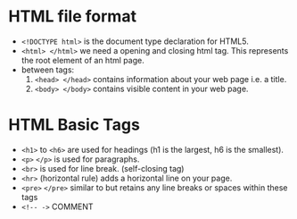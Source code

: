 # HTML file format

- `<!DOCTYPE html>` is the document type declaration for HTML5.
- `<html> </html>` we need a opening and closing html tag. This represents the root element of an html page.
- between <html> tags: 
    1. `<head> </head>` contains information about your web page i.e. a title.
    2. `<body> </body>` contains visible content in your web page.

# HTML Basic Tags

- `<h1>` to `<h6>` are used for headings (h1 is the largest, h6 is the smallest).
- `<p>` `</p>` is used for paragraphs.
- `<br>` is used for line break. (self-closing tag)
- `<hr>` (horizontal rule) adds a horizontal line on your page.
- `<pre>` `</pre>` similar to <pr> but retains any line breaks or spaces within these tags
- `<!-- ->` COMMENT